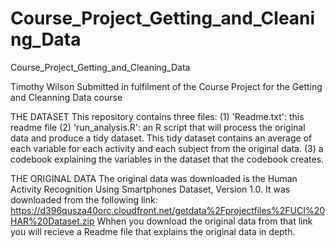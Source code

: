 # Course_Project_Getting_and_Cleaning_Data
Course_Project_Getting_and_Cleaning_Data

Timothy Wilson
Submitted in fulfilment of the Course Project for the Getting and Cleanning Data course

THE DATASET
This repository contains three files:
(1) 'Readme.txt': this readme file
(2) 'run_analysis.R': an R script that will process the original data and produce a tidy dataset. This tidy dataset
contains an average of each variable for each activity and each subject from the original data.
(3) a codebook explaining the variables in the dataset that the codebook creates.

THE ORIGINAL DATA
The original data was downloaded is the Human Activity Recognition Using Smartphones Dataset, Version 1.0.
It was downloaded from the following link:
https://d396qusza40orc.cloudfront.net/getdata%2Fprojectfiles%2FUCI%20HAR%20Dataset.zip
Whhen you download the original data from that link you will recieve a Readme file that explains the original data in depth.

